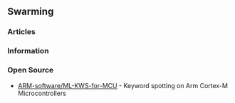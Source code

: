 ## Swarming


### Articles


### Information


### Open Source
- [ARM-software/ML-KWS-for-MCU](https://github.com/ARM-software/ML-KWS-for-MCU) - Keyword spotting on Arm Cortex-M Microcontrollers
